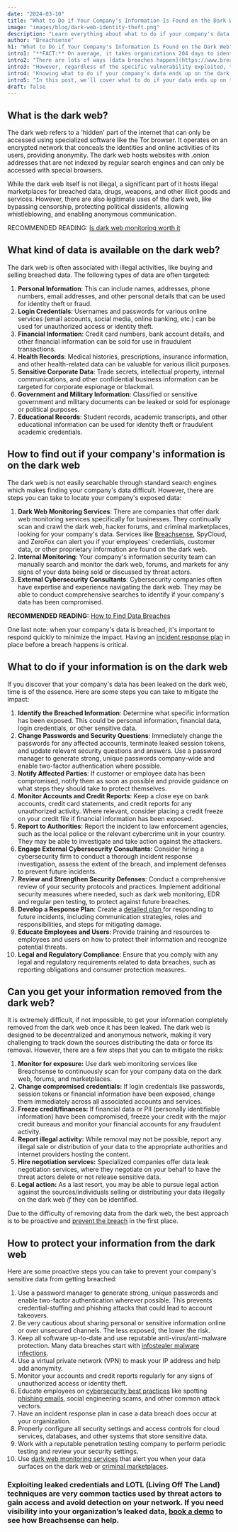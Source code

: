 ```yaml
---
date: "2024-03-10"
title: "What to Do if Your Company's Information Is Found on the Dark Web"
image: "images/blog/dark-web-identity-theft.png"
description: "Learn everything about what to do if your company's data is found on the dark web. Discover what to do when your company's information is found on the dark web." 
author: "Breachsense"
h1: "What to Do if Your Company's Information Is Found on the Dark Web"
intro1: "**FACT:** On average, it takes organizations 204 days to identify a breach ([IBM](https://www.ibm.com/reports/data-breach))."
intro2: "There are lots of ways [data breaches happen](https://www.breachsense.com/blog/data-breach-causes/), like leaked credentials, phishing scams, and malware infections."
intro3: "However, regardless of the specific vulnerability exploited, that fact remains that millions of records and sensitive data are leaked every day."
intro4: "Knowing what to do if your company's data ends up on the dark web is the first step to mitigating the impact of the breach."
intro5: "In this post, we'll cover what to do if your data ends up on the dark web, your removal options, and how to prevent a breach in the first place."
draft: false
---
```

## What is the dark web?

The dark web refers to a \'hidden\' part of the internet that can only be accessed using specialized software like the Tor browser. It operates on an encrypted network that conceals the identities and online activities of its users, providing anonymity. The dark web hosts websites with .onion addresses that are not indexed by regular search engines and can only be accessed with special browsers.

While the dark web itself is not illegal, a significant part of it hosts illegal marketplaces for breached data, drugs, weapons, and other illicit goods and services. However, there are also legitimate uses of the dark web, like bypassing censorship, protecting political dissidents, allowing whistleblowing, and enabling anonymous communication.

RECOMMENDED READING: [Is dark web monitoring worth it](https://www.breachsense.com/blog/dark-web-monitoring-worth-it/)

## What kind of data is available on the dark web?

The dark web is often associated with illegal activities, like buying and selling breached data. The following types of data are often targeted:

1. **Personal Information**: This can include names, addresses, phone numbers, email addresses, and other personal details that can be used for identity theft or fraud.
2. **Login Credentials**: Usernames and passwords for various online services (email accounts, social media, online banking, etc.) can be used for unauthorized access or identity theft.
3. **Financial Information**: Credit card numbers, bank account details, and other financial information can be sold for use in fraudulent transactions.
4. **Health Records**: Medical histories, prescriptions, insurance information, and other health-related data can be valuable for various illicit purposes.
5. **Sensitive Corporate Data**: Trade secrets, intellectual property, internal communications, and other confidential business information can be targeted for corporate espionage or blackmail.
6. **Government and Military Information**: Classified or sensitive government and military documents can be leaked or sold for espionage or political purposes.
7. **Educational Records**: Student records, academic transcripts, and other educational information can be used for identity theft or fraudulent academic credentials.

## How to find out if your company's information is on the dark web

The dark web is not easily searchable through standard search engines which makes finding your company's data difficult. However, there are steps you can take to locate your company's exposed data:

1. **Dark Web Monitoring Services**: There are companies that offer dark web monitoring services specifically for businesses. They continually scan and crawl the dark web, hacker forums, and criminal marketplaces, looking for your company's data. Services like [Breachsense](https://www.breachsense.com/), SpyCloud, and ZeroFox can alert you if your employees' credentials, customer data, or other proprietary information are found on the dark web.
2. **Internal Monitoring**: Your company's information security team can manually search and monitor the dark web, forums, and markets for any signs of your data being sold or discussed by threat actors.
3. **External Cybersecurity Consultants**: Cybersecurity companies often have expertise and experience navigating the dark web. They may be able to conduct comprehensive searches to identify if your company's data has been compromised.

**RECOMMENDED READING:** [How to Find Data Breaches](https://www.breachsense.com/blog/how-to-find-data-breaches/)

One last note: when your company's data is breached, it's important to respond quickly to minimize the impact. Having an [incident response plan](https://www.breachsense.com/blog/data-breach-response-checklist/) in place before a breach happens is critical.

## What to do if your information is on the dark web

If you discover that your company's data has been leaked on the dark web, time is of the essence. Here are some steps you can take to mitigate the impact:

1. **Identify the Breached Information**: Determine what specific information has been exposed. This could be personal information, financial data, login credentials, or other sensitive data.
2. **Change Passwords and Security Questions**: Immediately change the passwords for any affected accounts, terminate leaked session tokens, and update relevant security questions and answers. Use a password manager to generate strong, unique passwords company-wide and enable two-factor authentication where possible.
3. **Notify Affected Parties**: If customer or employee data has been compromised, notify them as soon as possible and provide guidance on what steps they should take to protect themselves.
4. **Monitor Accounts and Credit Reports**: Keep a close eye on bank accounts, credit card statements, and credit reports for any unauthorized activity. Where relevant, consider placing a credit freeze on your credit file if financial information has been exposed.
5. **Report to Authorities**: Report the incident to law enforcement agencies, such as the local police or the relevant cybercrime unit in your country. They may be able to investigate and take action against the attackers.
6. **Engage External Cybersecurity Consultants**: Consider hiring a cybersecurity firm to conduct a thorough incident response investigation, assess the extent of the breach, and implement defenses to prevent future incidents.
7. **Review and Strengthen Security Defenses**: Conduct a comprehensive review of your security protocols and practices. Implement additional security measures where needed, such as dark web monitoring, EDR and regular pen testing, to protect against future breaches.
8. **Develop a Response Plan**: Create a [detailed plan ](https://www.breachsense.com/blog/data-breach-response/)for responding to future incidents, including communication strategies, roles and responsibilities, and steps for mitigating damage.
9. **Educate Employees and Users**: Provide training and resources to employees and users on how to protect their information and recognize potential threats.
10. **Legal and Regulatory Compliance**: Ensure that you comply with any legal and regulatory requirements related to data breaches, such as reporting obligations and consumer protection measures.

## Can you get your information removed from the dark web?

It is extremely difficult, if not impossible, to get your information completely removed from the dark web once it has been leaked. The dark web is designed to be decentralized and anonymous network, making it very challenging to track down the sources distributing the data or force its removal. However, there are a few steps that you can to mitigate the risks:

1. **Monitor for exposure:** Use dark web monitoring services like Breachsense to continuously scan for your company data on the dark web, forums, and marketplaces.
2. **Change compromised credentials:** If login credentials like passwords, session tokens or financial information have been exposed, change them immediately across all associated accounts and services.
3. **Freeze credit/finances:** If financial data or PII (personally identifiable information) have been compromised, freeze your credit with the major credit bureaus and monitor your financial accounts for any fraudulent activity.
4. **Report illegal activity:** While removal may not be possible, report any illegal sale or distribution of your data to the appropriate authorities and internet providers hosting the content.
5. **Hire negotiation services:** Specialized companies offer data leak negotiation services, where they negotiate on your behalf to have the threat actors delete or not release sensitive data.
6. **Legal action:** As a last resort, you may be able to pursue legal action against the sources/individuals selling or distributing your data illegally on the dark web *if* they can be identified.

Due to the difficulty of removing data from the dark web, the best approach is to be proactive and [prevent the breach](https://www.breachsense.com/blog/data-breach-prevention/) in the first place.

## How to protect your information from the dark web

Here are some proactive steps you can take to prevent your company's sensitive data from getting breached:

1. Use a password manager to generate strong, unique passwords and enable two-factor authentication wherever possible. This prevents credential-stuffing and phishing attacks that could lead to account takeovers.
2. Be very cautious about sharing personal or sensitive information online or over unsecured channels. The less exposed, the lower the risk.
3. Keep all software up-to-date and use reputable anti-virus/anti-malware protection. Many data breaches start with [infostealer malware infections](https://www.breachsense.com/blog/malware-incident-response/).
4. Use a virtual private network (VPN) to mask your IP address and help add anonymity.
5. Monitor your accounts and credit reports regularly for any signs of unauthorized access or identity theft.
6. Educate employees on [cybersecurity best practices](https://www.breachsense.com/blog/data-security-best-practices/) like spotting [phishing emails](https://www.breachsense.com/blog/email-threat-types/), social engineering scams, and other common attack vectors.
7. Have an incident response plan in case a data breach does occur at your organization.
8. Properly configure all security settings and access controls for cloud services, databases, and other systems that store sensitive data.
9. Work with a reputable penetration testing company to perform periodic testing and review your security settings.
10. Use [dark web monitoring services](https://www.breachsense.com/dark-web-monitoring/) that alert you when your data surfaces on the dark web or [criminal marketplaces](https://www.breachsense.com/darknet-markets/).

### Exploiting leaked credentials and LOTL (Living Off The Land) techniques are very common tactics used by threat actors to gain access and avoid detection on your network. If you need visibility into your organization’s leaked data, [book a demo](https://www.breachsense.com/book-demo/) to see how Breachsense can help.
